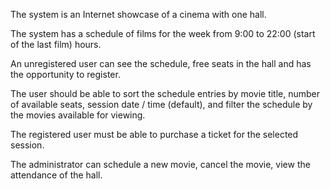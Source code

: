 The system is an Internet showcase of a cinema with one hall. 

The system has a schedule of films for the week from 9:00 to 22:00 (start of the last film) hours.

An unregistered user can see the schedule, free seats in the hall and has the opportunity to
register.

The user should be able to sort the schedule entries by movie title, number of available
seats, session date / time (default), and filter the schedule by the movies available for
viewing.

The registered user must be able to purchase a ticket for the selected session.

The administrator can schedule a new movie, cancel the movie, view the attendance of the
hall.